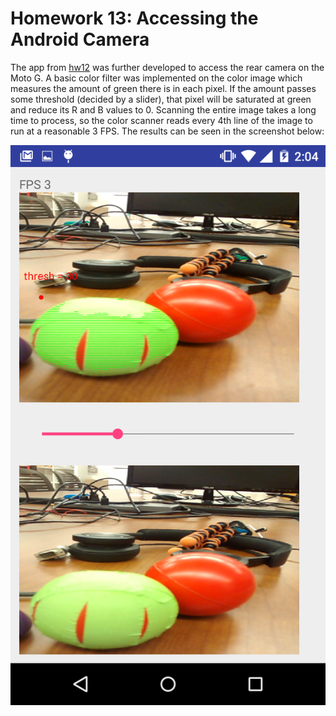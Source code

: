 # Homework 13: Accessing the Android Camera

The app from [hw12](hw12) was further developed to access the rear camera on the Moto G. A basic color filter was implemented on the color image which measures the amount of green there is in each pixel. If the amount passes some threshold (decided by a slider), that pixel will be saturated at green and reduce its R and B values to 0. Scanning the entire image takes a long time to process, so the color scanner reads every 4th line of the image to run at a reasonable 3 FPS. The results can be seen in the screenshot below:

![image](greenshot.png)
